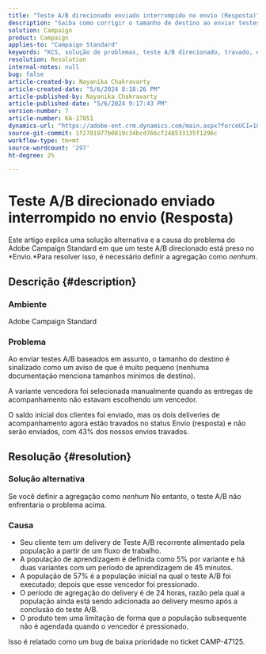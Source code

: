 ```yaml
---
title: "Teste A/B direcionado enviado interrompido no envio (Resposta)"
description: "Saiba como corrigir o tamanho de destino ao enviar testes A/B baseados em assunto que ficam travados no envio. Defina a agregação como nenhum."
solution: Campaign
product: Campaign
applies-to: "Campaign Standard"
keywords: "KCS, solução de problemas, teste A/B direcionado, travado, envio, resposta, Adobe Campaign Standard, ACS"
resolution: Resolution
internal-notes: null
bug: false
article-created-by: Nayanika Chakravarty
article-created-date: "5/6/2024 8:18:26 PM"
article-published-by: Nayanika Chakravarty
article-published-date: "5/6/2024 9:17:43 PM"
version-number: 7
article-number: KA-17851
dynamics-url: "https://adobe-ent.crm.dynamics.com/main.aspx?forceUCI=1&pagetype=entityrecord&etn=knowledgearticle&id=7ab00dcb-e50b-ef11-9f8a-6045bd0065b6"
source-git-commit: 1f2701977b0819c34bcd766cf248533135f1296c
workflow-type: tm+mt
source-wordcount: '297'
ht-degree: 2%

---
```


# Teste A/B direcionado enviado interrompido no envio (Resposta)


Este artigo explica uma solução alternativa e a causa do problema do Adobe Campaign Standard em que um teste A/B direcionado está preso no *Envio.*Para resolver isso, é necessário definir a agregação como *nenhum*.

## Descrição {#description}


### <b>Ambiente</b>

Adobe Campaign Standard

### <b>Problema</b>

Ao enviar testes A/B baseados em assunto, o tamanho do destino é sinalizado como um aviso de que é muito pequeno (nenhuma documentação menciona tamanhos mínimos de destino).

A variante vencedora foi selecionada manualmente quando as entregas de acompanhamento não estavam escolhendo um vencedor.

O saldo inicial dos clientes foi enviado, mas os dois deliveries de acompanhamento agora estão travados no status Envio (resposta) e não serão enviados, com 43% dos nossos envios travados.


## Resolução {#resolution}


### <b>Solução alternativa</b>

Se você definir a agregação como *nenhum* No entanto, o teste A/B não enfrentaria o problema acima.

### <b>Causa</b>

- Seu cliente tem um delivery de Teste A/B recorrente alimentado pela população a partir de um fluxo de trabalho.
- A população de aprendizagem é definida como 5% por variante e há duas variantes com um período de aprendizagem de 45 minutos.
- A população de 57% é a população inicial na qual o teste A/B foi executado; depois que esse vencedor foi pressionado.
- O período de agregação do delivery é de 24 horas, razão pela qual a população ainda está sendo adicionada ao delivery mesmo após a conclusão do teste A/B.
- O produto tem uma limitação de forma que a população subsequente não é agendada quando o vencedor é pressionado.


Isso é relatado como um bug de baixa prioridade no ticket CAMP-47125.
